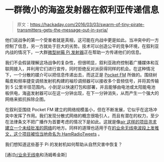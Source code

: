 # 一群微小的海盗发射器在叙利亚传递信息

> 原文：<https://hackaday.com/2016/03/03/swarm-of-tiny-pirate-transmitters-gets-the-message-out-in-syria/>

他们说战争的第一个受害者就是真相，这可能在内战中更是如此。当冲突中的一方控制了信息，另一方就处于巨大的劣势。技术可以创造公平的竞争环境，在叙利亚内战的情况下，一大群[微型树莓 Pi 发射器](http://www.bbc.com/news/technology-35690688)正在帮助一方传递他们的信息。

我们不会假装理解这场战争的复杂性，但很明显，叙利亚政府控制着广播媒体和互联网接入，并利用它们进行宣传，同时拒绝反对派获得同样的机会。在这种情况下，一个分散的媒介可以把信息传递出去，而这正是 [Pocket FM](http://www.pocket-fm.com/) 所做的。围绕树莓皮和频率捷变调频发射机构建的袖珍调频器可以接收多个音频信号，并将其传输到 5 公里半径范围内。小到足以快速打包和部署，并且能够由电池或太阳能电池板供电，海盗发射器可以在这一分钟出现，在下一分钟消失，从而产生一个强大的网络来抵抗拆除企图。

在叙利亚围绕 Pocket FM 建立的网络规模虽小，但在不断发展，它似乎在这场冲突中发挥了作用。我们发现分散式网络的概念很吸引人，而且有潜在的权力，至少在法律条文不把广播作为首要考虑的情况下是如此。这就是像[air 这样的项目寻求建立一个未经批准的网络](http://hackaday.com/2014/05/01/airchat-the-wireless-mesh-network-from-lulzlabs/)的地方。同样的道理也适用于在[的业余无线电波段上发推文，这个项目被恰当地命名为 HamRadioTweets](http://hackaday.com/2014/12/23/hamradiotweets-gets-the-word-out/) 。

我们想知道这些基于 Pi 的发射机如何帮助从自然灾害中恢复？

[通过[r/业余无线电](http://reddit.com/r/amateurradio/comments/48eyvl/raspberry_pipowered_transmitters_broadcast_syrian/)和汤姆希金斯]
